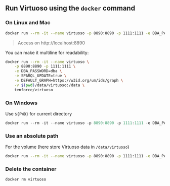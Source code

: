 ## Run Virtuoso using the `docker` command

### On Linux and Mac

```bash
docker run --rm -it --name virtuoso -p 8890:8890 -p 1111:1111 -e DBA_PASSWORD=dba -e SPARQL_UPDATE=true -e DEFAULT_GRAPH=https://w3id.org/um/ids/graph -v $(pwd)/data/virtuoso:/data tenforce/virtuoso
```

> Access on http://localhost:8890

You can make it multiline for readability:

```bash
docker run --rm -it --name virtuoso \
    -p 8890:8890 -p 1111:1111 \
    -e DBA_PASSWORD=dba \
    -e SPARQL_UPDATE=true \
    -e DEFAULT_GRAPH=https://w3id.org/um/ids/graph \
    -v $(pwd)/data/virtuoso:/data \
    tenforce/virtuoso
```

### On Windows

Use `${PWD}` for current directory

```powershell
docker run --rm -it --name virtuoso -p 8890:8890 -p 1111:1111 -e DBA_PASSWORD=dba -e SPARQL_UPDATE=true -e DEFAULT_GRAPH=https://w3id.org/um/ids/graph -v ${PWD}/data/virtuoso:/data tenforce/virtuoso
```

### Use an absolute path

For the volume (here store Virtuoso data in `/data/virtuoso`)

```bash
docker run --rm -it --name virtuoso -p 8890:8890 -p 1111:1111 -e DBA_PASSWORD=dba -e SPARQL_UPDATE=true -e DEFAULT_GRAPH=https://w3id.org/um/ids/graph -v /data/virtuoso:/data tenforce/virtuoso
```

### Delete the container

```bash
docker rm virtuoso
```

